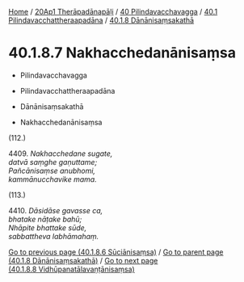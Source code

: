 
[Home](/) / [20Ap1 Therāpadānapāḷi](../../../../20Ap1.md) / [40 Pilindavacchavagga](../../../40.md) / [40.1 Pilindavacchattheraapadāna](../../40.1.md) / [40.1.8 Dānānisaṃsakathā](../40.1.8.md)

# 40.1.8.7 Nakhacchedanānisaṃsa

* Pilindavacchavagga

* Pilindavacchattheraapadāna

* Dānānisaṃsakathā

* Nakhacchedanānisaṃsa

(112.)

4409\. _Nakhacchedane sugate,_  
_datvā saṃghe gaṇuttame;_  
_Pañcānisaṃse anubhomi,_  
_kammānucchavike mama._  


(113.)

4410\. _Dāsidāse gavasse ca,_  
_bhatake nāṭake bahū;_  
_Nhāpite bhattake sūde,_  
_sabbattheva labhāmahaṃ._  


[Go to previous page (40.1.8.6 Sūciānisaṃsa)](40.1.8.6.md) / [Go to parent page (40.1.8 Dānānisaṃsakathā)](../40.1.8.md) / [Go to next page (40.1.8.8 Vidhūpanatālavaṇṭānisaṃsa)](40.1.8.8.md)


